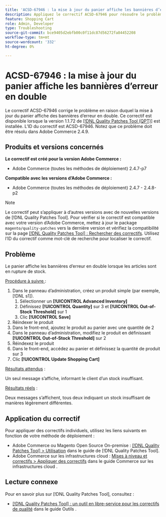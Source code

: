 ```yaml
---
title: 'ACSD-67946 : la mise à jour du panier affiche les bannières d’erreur en double'
description: Appliquez le correctif ACSD-67946 pour résoudre le problème d’Adobe Commerce où la mise à jour du panier affiche des bannières d’erreur en double.
feature: Shopping Cart
role: Admin, Developer
type: Troubleshooting
source-git-commit: bce9405d2ebfb00c0f11dc87d56272fa84452208
workflow-type: tm+mt
source-wordcount: '332'
ht-degree: 0%

---
```


# ACSD-67946 : la mise à jour du panier affiche les bannières d’erreur en double

Le correctif ACSD-67946 corrige le problème en raison duquel la mise à jour du panier affiche des bannières d’erreur en double. Ce correctif est disponible lorsque la version 1.1.72 de [[!DNL Quality Patches Tool (QPT)]](/help/tools/quality-patches-tool/quality-patches-tool-to-self-serve-quality-patches.md) est installée. L’ID du correctif est ACSD-67946. Notez que ce problème doit être résolu dans Adobe Commerce 2.4.9.

## Produits et versions concernés

**Le correctif est créé pour la version Adobe Commerce :**

* Adobe Commerce (toutes les méthodes de déploiement) 2.4.7-p7

**Compatible avec les versions d’Adobe Commerce :**

* Adobe Commerce (toutes les méthodes de déploiement) 2.4.7 - 2.4.8-p2

>[!NOTE]
>
>Le correctif peut s’appliquer à d’autres versions avec de nouvelles versions de [!DNL Quality Patches Tool]. Pour vérifier si le correctif est compatible avec votre version d’Adobe Commerce, mettez à jour le package `magento/quality-patches` vers la dernière version et vérifiez la compatibilité sur la page [[!DNL Quality Patches Tool] : Rechercher des correctifs](https://experienceleague.adobe.com/tools/commerce-quality-patches/index.html?lang=fr). Utilisez l’ID du correctif comme mot-clé de recherche pour localiser le correctif.

## Problème

Le panier affiche les bannières d’erreur en double lorsque les articles sont en rupture de stock.

<u>Procédure à suivre </u> :

1. Dans le panneau d’administration, créez un produit simple (par exemple, [!DNL s1]).
   1. Sélectionner un **[!UICONTROL Advanced Inventory]**
   1. Définissez **[!UICONTROL Quantity]** sur 3 et **[!UICONTROL Out-of-Stock Threshold]** sur 1
   1. Clic **[!UICONTROL Save]**
1. Réindexer le produit
1. Dans le front-end, ajoutez le produit au panier avec une quantité de 2
1. Dans le panneau d’administration, modifiez le produit en définissant **[!UICONTROL Out-of-Stock Threshold]** sur 2
1. Réindexez le produit
1. Dans le front-end, accédez au panier et définissez la quantité de produit sur 3
1. Clic **[!UICONTROL Update Shopping Cart]**


<u>Résultats attendus</u> :

Un seul message s’affiche, informant le client d’un stock insuffisant.

<u>Résultats réels</u> :

Deux messages s’affichent, tous deux indiquant un stock insuffisant de manières légèrement différentes.

## Application du correctif

Pour appliquer des correctifs individuels, utilisez les liens suivants en fonction de votre méthode de déploiement :

* Adobe Commerce ou Magento Open Source On-premise : [[!DNL Quality Patches Tool] > Utilisation](/help/tools/quality-patches-tool/usage.md) dans le guide de [!DNL Quality Patches Tool].
* Adobe Commerce sur les infrastructures cloud : [Mises à niveau et correctifs > Appliquer des correctifs](https://experienceleague.adobe.com/docs/commerce-cloud-service/user-guide/develop/upgrade/apply-patches.html?lang=fr) dans le guide Commerce sur les infrastructures cloud .

## Lecture connexe

Pour en savoir plus sur [!DNL Quality Patches Tool], consultez :

* [[!DNL Quality Patches Tool] : un outil en libre-service pour les correctifs de qualité](/help/tools/quality-patches-tool/quality-patches-tool-to-self-serve-quality-patches.md) dans le guide Outils .
